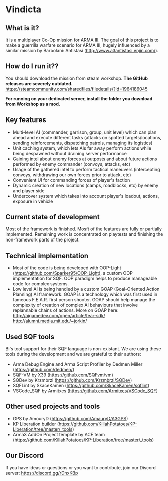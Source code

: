 # Vindicta

## What is it?
It is a multiplayer Co-Op mission for ARMA III. The goal of this project is to make a guerrilla warfare scenario for ARMA III, hugely influenced by a similar mission by Barbolani: Antistasi (http://www.a3antistasi.enjin.com/).

## How do I run it??
You should download the mission from steam workshop. **The GitHub releases are severely outdated.**
https://steamcommunity.com/sharedfiles/filedetails/?id=1964186045

**For running on your dedicated server, install the folder you download from Workshop as a mod.**

## Key features
* Multi-level AI (commander, garrison, group, unit level) which can plan ahead and execute different tasks (attacks on spotted targets/locations, sending reinforcements, dispatching patrols, managing its logistics)
* Unit caching system, which lets AIs far away perform actions while being despawned without draining server performance
* Gaining intel about enemy forces at outposts and about future actions performed by enemy commander (convoys, attacks, etc)
* Usage of the gathered intel to perform tactical maneuvers (intercepting convoys, withdrawing our own forces prior to attack, etc)
* Convenient UI for commanding forces of player's faction
* Dynamic creation of new locations (camps, roadblocks, etc) by enemy and player side
* Undercover system which takes into account player's loadout, actions, exposure in vehicle 

## Current state of development
Most of the framework is finished. Mosft of the features are fully or partially implemented. Remaining work is concentrated on playtests and finishing the non-framework parts of the project.

## Technical implementation
* Most of the code is being developed with OOP-Light (https://github.com/Sparker95/OOP-Light), a custom OOP implementation for SQF.
OOP paradigm helps to produce manageable code for complex systems.
* Low level AI is being handled by a custom GOAP (Goal-Oriented Action Planning) AI framework. GOAP is a technology which was first used in fameous F.E.A.R. first person shooter. GOAP should help manage the complexity of creation of complex AI behaviours that involve replannable chains of actions. More on GOAP here: http://aigamedev.com/open/article/fear-sdk/ http://alumni.media.mit.edu/~jorkin/

## Used SQF tools
BI's tool support for their SQF language is non-existant. We are using these tools during the development and we are grateful to their authors:
* Arma Debug Engine and Arma Script Profiler by Dedmen Miller (https://github.com/dedmen/)
* SQF-VM by X39 (https://github.com/SQFvm/vm)
* SQDev by Krzmbrzl (https://github.com/Krzmbrzl/SQDev)
* SQFLint by SkaceKamen (https://github.com/SkaceKamen/sqflint)
* VSCode_SQF by Armitxes (https://github.com/Armitxes/VSCode_SQF)

## Other used projects and tools
* GPS by AmouryD (https://github.com/AmauryD/A3GPS)
* KP Liberation builder (https://github.com/KillahPotatoes/KP-Liberation/tree/master/_tools)
* Arma3 AddOn Project template by ACE team (https://github.com/KillahPotatoes/KP-Liberation/tree/master/_tools)

## Our Discord
If you have ideas or questions or you want to contribute, join our Discord server:
https://discord.gg/rDhxKBp
